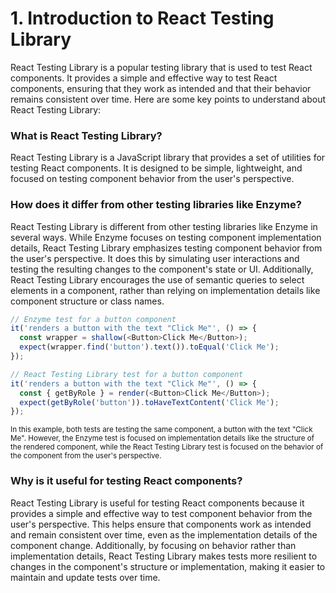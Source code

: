 # 1. Introduction to React Testing Library
React Testing Library is a popular testing library that is used to test React components. It provides a simple and effective way to test React components, ensuring that they work as intended and that their behavior remains consistent over time. Here are some key points to understand about React Testing Library:

### What is React Testing Library?
React Testing Library is a JavaScript library that provides a set of utilities for testing React components. It is designed to be simple, lightweight, and focused on testing component behavior from the user's perspective.

### How does it differ from other testing libraries like Enzyme?
React Testing Library is different from other testing libraries like Enzyme in several ways. While Enzyme focuses on testing component implementation details, React Testing Library emphasizes testing component behavior from the user's perspective. It does this by simulating user interactions and testing the resulting changes to the component's state or UI. Additionally, React Testing Library encourages the use of semantic queries to select elements in a component, rather than relying on implementation details like component structure or class names.

```js
// Enzyme test for a button component
it('renders a button with the text "Click Me"', () => {
  const wrapper = shallow(<Button>Click Me</Button>);
  expect(wrapper.find('button').text()).toEqual('Click Me');
});

// React Testing Library test for a button component
it('renders a button with the text "Click Me"', () => {
  const { getByRole } = render(<Button>Click Me</Button>);
  expect(getByRole('button')).toHaveTextContent('Click Me');
});
```

<small>In this example, both tests are testing the same component, a button with the text "Click Me". However, the Enzyme test is focused on implementation details like the structure of the rendered component, while the React Testing Library test is focused on the behavior of the component from the user's perspective.</small>

### Why is it useful for testing React components?
React Testing Library is useful for testing React components because it provides a simple and effective way to test component behavior from the user's perspective. This helps ensure that components work as intended and remain consistent over time, even as the implementation details of the component change. Additionally, by focusing on behavior rather than implementation details, React Testing Library makes tests more resilient to changes in the component's structure or implementation, making it easier to maintain and update tests over time.